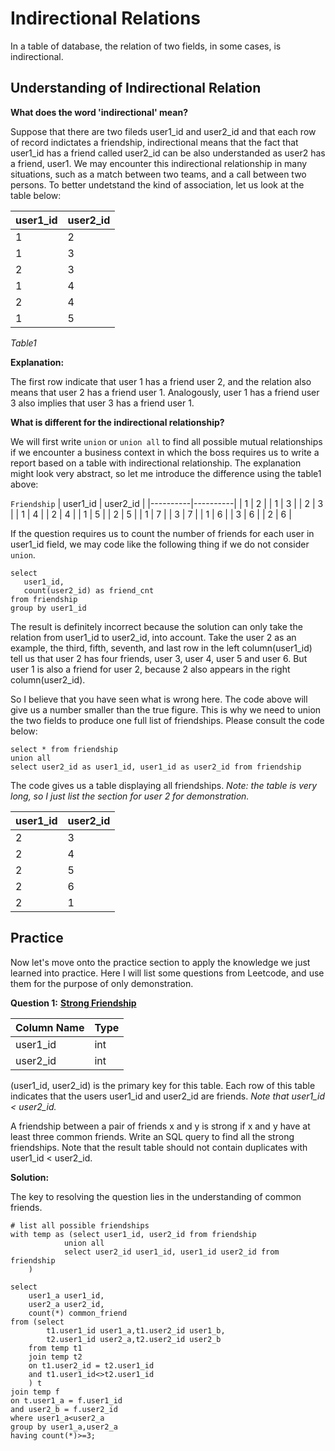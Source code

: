 # Indirectional Relations

In a table of database, the relation of two fields, in some cases, is indirectional. 

## Understanding of Indirectional Relation

**What does the word 'indirectional' mean?**

Suppose that there are two fileds user1_id and user2_id and that each row of record indictates a friendship, 
indirectional means that the fact that user1_id has a friend called user2_id can be also understanded as user2 has a friend, user1. 
We may encounter this indirectional relationship in many situations, such as a match between two teams, and a call between two persons.
To better undetstand the kind of association, let us look at the table below:

| user1_id | user2_id |
|----------|----------|
| 1        | 2        |
| 1        | 3        |
| 2        | 3        |
| 1        | 4        |
| 2        | 4        |
| 1        | 5        |
*Table1*

**Explanation:**

The first row indicate that user 1 has a friend user 2, and the relation also means that user 2 has a friend user 1.
Analogously, user 1 has a friend user 3 also implies that user 3 has a friend user 1.


**What is different for the indirectional relationship?**

We will first write `union` or `union all` to find all possible mutual relationships if we encounter a business context in which 
the boss requires us to write a report based on a table with indirectional relationship. The explanation might look very
abstract, so let me introduce the difference using the table1 above:

`Friendship`
| user1_id | user2_id |
|----------|----------|
| 1        | 2        |
| 1        | 3        |
| 2        | 3        |
| 1        | 4        |
| 2        | 4        |
| 1        | 5        |
| 2        | 5        |
| 1        | 7        |
| 3        | 7        |
| 1        | 6        |
| 3        | 6        |
| 2        | 6        |

If the question requires us to count the number of friends for each user in user1_id field, we may code like the following thing if we 
do not consider `union`.
```
select
   user1_id,
   count(user2_id) as friend_cnt
from friendship
group by user1_id
```
The result is definitely incorrect because the solution can only take the relation from user1_id to user2_id,
into account. Take the user 2 as an example, the third, fifth, seventh, and last row in the left column(user1_id) 
tell us that user 2 has four friends, user 3, user 4, user 5 and user 6. But user 1 is also a friend for user 2,
because 2 also appears in the right column(user2_id).

So I believe that you have seen what is wrong here. The code above will give us a number smaller than the true figure.
This is why we need to union the two fields to produce one full list of friendships. Please consult the code below:
```
select * from friendship
union all
select user2_id as user1_id, user1_id as user2_id from friendship
```
The code gives us a table displaying all friendships. *Note: the table is very long, so I just list the section for user 2
for demonstration.*

| user1_id | user2_id |
|----------|----------|
| 2        | 3        |
| 2        | 4        |
| 2        | 5        |
| 2        | 6        |
| 2        | 1        |



## Practice

Now let's move onto the practice section to apply the knowledge we just learned into practice. Here I will list some 
questions from Leetcode, and use them for the purpose of only demonstration.



**Question 1:** [**Strong Friendship**](https://leetcode-cn.com/problems/strong-friendship/)

| Column Name | Type |
|-------------|------|
| user1_id    | int  |
| user2_id    | int  |

(user1_id, user2_id) is the primary key for this table.
Each row of this table indicates that the users user1_id and user2_id are friends.
*Note that user1_id < user2_id.*

A friendship between a pair of friends x and y is strong if x and y have at least three common friends.
Write an SQL query to find all the strong friendships. Note that the result table should not contain 
duplicates with user1_id < user2_id.

**Solution:**

The key to resolving the question lies in the understanding of common friends. 

```
# list all possible friendships
with temp as (select user1_id, user2_id from friendship
            union all
            select user2_id user1_id, user1_id user2_id from friendship
    )

select
    user1_a user1_id,
    user2_a user2_id,
    count(*) common_friend
from (select
        t1.user1_id user1_a,t1.user2_id user1_b,
        t2.user1_id user2_a,t2.user2_id user2_b
    from temp t1
    join temp t2
    on t1.user2_id = t2.user1_id
    and t1.user1_id<>t2.user1_id
    ) t
join temp f
on t.user1_a = f.user1_id
and user2_b = f.user2_id
where user1_a<user2_a
group by user1_a,user2_a
having count(*)>=3;
```
